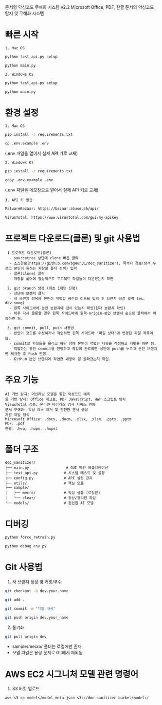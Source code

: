 문서형 악성코드 무해화 시스템 v2.2 Microsoft Office, PDF, 한글 문서의 악성코드 탐지 및 무해화 시스템


# 빠른 시작   
```1. Mac OS```
```sh
python test_api.py setup
```
```sh
python main.py
```

```2. Windows OS```
```sh
python test_api.py setup
```
```sh
python main.py
```

# 환경 설정
```1. Mac OS```
```sh
pip install -r requirements.txt
```
```sh
cp .env.example .env
```
(.env 파일을 열어서 실제 API 키로 교체)

```2. Windows OS```
```sh
pip install -r requirements.txt
```
```sh
copy .env.example .env
```
(.env 파일을 메모장으로 열어서 실제 API 키로 교체)

```3. API 키 발급```
```sh
MalwareBazaar: https://bazaar.abuse.ch/api/
```
```sh
VirusTotal: https://www.virustotal.com/gui/my-apikey
```

# 프로젝트 다운로드(클론) 및 git 사용법

```
 1 프로젝트 다운로드(클론)
  - sourcetree 상단에 clone 버튼 클릭
  - 소스경로(https://github.com/bgeun31/doc_sanitizer), 목적지 경로(탐색 누르고 본인이 원하는 저장할 폴더 선택) 입력
  - 클론(clone) 클릭
  - 저장할 폴더에 정상적으로 프로젝트 파일들이 다운됐는지 확인

 2. git branch 생성 (최초 1회만 진행)
  - 상단에 브랜치 클릭
  - 새 브랜치 항목에 본인이 작업할 공간의 이름을 입력 후 브랜치 생성 클릭 (ex. dev.song)
  - 왼쪽 사이드바에 본인 브랜치에 점이 있는지 확인(현재 브랜치 확인)
  - 이후 다시 클론할 경우 왼쪽 사이드바에 원격-origin-본인 브랜치 순으로 클릭해서 이동하면 됨.

 3. git commit, pull, push 사용법
  - 본인이 코드를 수정하거나 작업하면 왼쪽 사이드바 '파일 상태'에 변경된 파일 목록이 뜸.
  - commit할 파일들을 올리고 하단 창에 본인이 작업한 내용을 작성하고 커밋을 하면 됨.
  - 작업하는 동안 commit을 진행하고 작업이 완료되면 상단에 push를 누르고 본인 브랜치만 체크한 후 Push 진행.
  - Github 본인 브랜치에 작업한 내용이 잘 올라갔는지 확인.
```


# 주요 기능
```
AI 기반 탐지: 머신러닝 모델을 통한 악성코드 예측
룰 기반 탐지: Office 매크로, PDF JavaScript, HWP 스크립트 탐지
VirusTotal 검증: 온라인 바이러스 검사 서비스 연동
문서 무해화: 악성 요소 제거 및 안전한 문서 생성
지원 파일 형식
Microsoft Office: .docx, .docm, .xlsx, .xlsm, .pptx, .pptm
PDF: .pdf
한글: .hwp, .hwpx, .hwpml
```

# 폴더 구조
```
doc_sanitizer/
├── main.py                 # GUI 메인 애플리케이션
├── test_api.py            # 시스템 테스트 및 설정
├── config.py              # API 설정 관리
├── utils/                 # 핵심 모듈
├── sample/
│   ├── mecro/             # 악성 샘플 (로컬만)
│   └── clear/             # 정상/정리된 파일
└── models/                # 훈련된 AI 모델
```

# 디버깅
```sh
python force_retrain.py
```
```sh
python debug_env.py
```

# Git 사용법
1. 새 브랜치 생성 및 커밋/푸쉬
```sh
git checkout -b dev.your_name
```
```sh
git add .
```
```sh
git commit -m "작업 내용"
```
```sh
git push origin dev.your_name
```
2. 동기화
```sh
git pull origin dev
```
- sample/mecro/ 폴더는 로컬에만 존재
- 모델 파일은 용량 문제로 Git에서 제외됨

# AWS EC2 시그니처 모델 관련 명령어
1. S3 버킷 업로드
```sh
aws s3 cp models/model_meta.json s3://doc-sanitizer-bucket/models/
```
